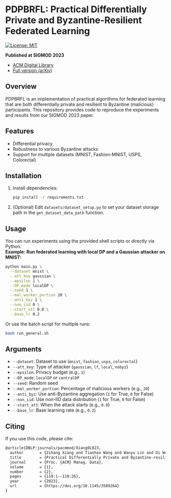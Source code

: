 # PDPBRFL: Practical Differentially Private and Byzantine-Resilient Federated Learning

[![License: MIT](https://img.shields.io/badge/License-MIT-yellow.svg)](LICENSE)

**Published at SIGMOD 2023**  
- [ACM Digital Library](https://dl.acm.org/doi/10.1145/3589264)  
- [Full version (arXiv)](https://arxiv.org/abs/2304.09762)

## Overview

PDPBRFL is an implementation of practical algorithms for federated learning that are both differentially private and resilient to Byzantine (malicious) participants. This repository provides code to reproduce the experiments and results from our SIGMOD 2023 paper.

## Features

- Differential privacy
- Robustness to various Byzantine attacks
- Support for multiple datasets (MNIST, Fashion-MNIST, USPS, Colorectal)

## Installation

1. Install dependencies:
   ```bash
   pip install -r requirements.txt
   ```

3. (Optional) Edit `datasets/dataset_setup.py` to set your dataset storage path in the `get_dataset_data_path` function.

## Usage

You can run experiments using the provided shell scripts or directly via Python.  
**Example: Run federated learning with local DP and a Gaussian attacker on MNIST:**

```bash
python main.py \
  --dataset mnist \
  --att_key gaussian \
  --epsilon 1 \
  --DP_mode localDP \
  --seed 1 \
  --mal_worker_portion 20 \
  --anti_byz 1 \
  --non_iid 0 \
  --start_att 0.0 \
  --base_lr 0.2
```

Or use the batch script for multiple runs:
```bash
bash run_general.sh
```

## Arguments

- `--dataset`: Dataset to use (`mnist`, `fashion`, `usps`, `colorectal`)
- `--att_key`: Type of attacker (`gaussian`, `lf`, `local`, `nobyz`)
- `--epsilon`: Privacy budget (e.g., `1`)
- `--DP_mode`: `localDP` or `centralDP`
- `--seed`: Random seed
- `--mal_worker_portion`: Percentage of malicious workers (e.g., `20`)
- `--anti_byz`: Use anti-Byzantine aggregation (`1` for True, `0` for False)
- `--non_iid`: Use non-IID data distribution (`1` for True, `0` for False)
- `--start_att`: When the attack starts (e.g., `0.0`)
- `--base_lr`: Base learning rate (e.g., `0.2`)

## Citing

If you use this code, please cite:

```tex
@article{DBLP:journals/pacmmod/Xiang0L023,
  author       = {Zihang Xiang and Tianhao Wang and Wanyu Lin and Di Wang},
  title        = {Practical Differentially Private and Byzantine-resilient Federated Learning},
  journal      = {Proc. {ACM} Manag. Data},
  volume       = {1},
  number       = {2},
  pages        = {119:1--119:26},
  year         = {2023},
  url          = {https://doi.org/10.1145/3589264}
}
```